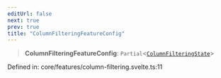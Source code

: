 ```yaml
---
editUrl: false
next: true
prev: true
title: "ColumnFilteringFeatureConfig"
---
```


> **ColumnFilteringFeatureConfig**: `Partial`\<[`ColumnFilteringState`](/api/type-aliases/columnfilteringstate/)\>

Defined in: core/features/column-filtering.svelte.ts:11
